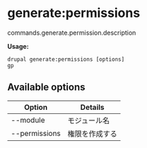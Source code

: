# generate:permissions
commands.generate.permission.description

**Usage:**
```
drupal generate:permissions [options]
gp
```

## Available options
Option | Details
-------|-------------
--module | モジュール名
--permissions | 権限を作成する
